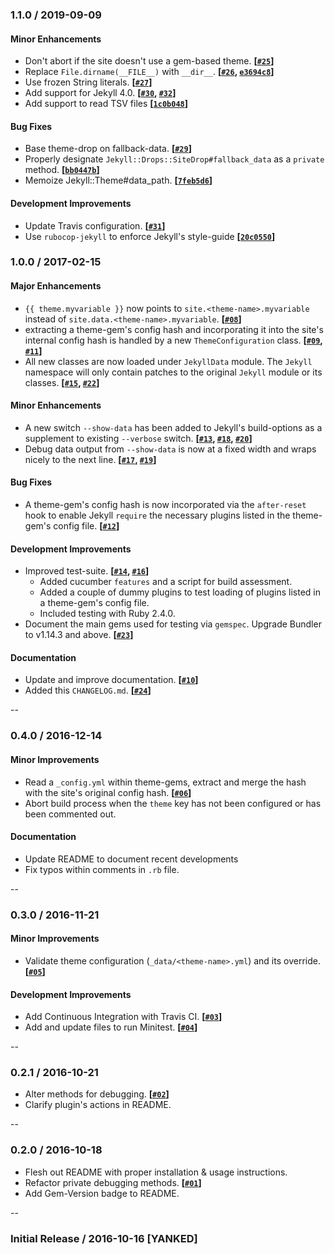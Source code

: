 ### 1.1.0 / 2019-09-09

#### Minor Enhancements

  * Don't abort if the site doesn't use a gem-based theme. **[[`#25`][]]**
  * Replace `File.dirname(__FILE__)` with `__dir__`. **[[`#26`][], [`e3694c8`][]]**
  * Use frozen String literals. **[[`#27`][]]**
  * Add support for Jekyll 4.0. **[[`#30`][], [`#32`][]]**
  * Add support to read TSV files **[[`1c0b048`][]]**

[`#25`]: https://github.com/ashmaroli/jekyll-data/pull/25
[`#26`]: https://github.com/ashmaroli/jekyll-data/pull/26
[`#27`]: https://github.com/ashmaroli/jekyll-data/pull/27
[`#30`]: https://github.com/ashmaroli/jekyll-data/pull/30
[`#32`]: https://github.com/ashmaroli/jekyll-data/pull/32
[`e3694c8`]: https://github.com/ashmaroli/jekyll-data/commit/e3694c8c8bc2c064f549a7ecacad65b1bf7db7e0
[`1c0b048`]: https://github.com/ashmaroli/jekyll-data/commit/1c0b048f7c1d8146b0808fee5263b7b06b1fa6de


#### Bug Fixes

  * Base theme-drop on fallback-data. **[[`#29`][]]**
  * Properly designate `Jekyll::Drops::SiteDrop#fallback_data` as a `private` method. **[[`bb0447b`][]]**
  * Memoize Jekyll::Theme#data_path. **[[`7feb5d6`][]]**

[`#29`]: https://github.com/ashmaroli/jekyll-data/pull/29
[`bb0447b`]: https://github.com/ashmaroli/jekyll-data/commit/bb0447b242c36f2277c07b45a37b053b56aa8d37
[`7feb5d6`]: https://github.com/ashmaroli/jekyll-data/commit/7feb5d6921e0bcadbed7841d7e0d76c2b141c468


#### Development Improvements

  * Update Travis configuration. **[[`#31`][]]**
  * Use `rubocop-jekyll` to enforce Jekyll's style-guide **[[`20c0550`][]]**

[`#31`]: https://github.com/ashmaroli/jekyll-data/pull/31
[`20c0550`]: https://github.com/ashmaroli/jekyll-data/commit/20c0550bcb2dacf8a202522bd576fe3aebbfb8a0


### 1.0.0 / 2017-02-15

#### Major Enhancements

  * `{{ theme.myvariable }}` now points to `site.<theme-name>.myvariable` instead of `site.data.<theme-name>.myvariable`.  **[[`#08`][]]**
  * extracting a theme-gem's config hash and incorporating it into the site's internal config hash is handled by a new  `ThemeConfiguration` class. **[[`#09`][], [`#11`][]]**
  * All new classes are now loaded under `JekyllData` module. The `Jekyll` namespace will only contain patches to the original `Jekyll` module or its classes. **[[`#15`][], [`#22`][]]**

[`#08`]: https://github.com/ashmaroli/jekyll-data/pull/8
[`#09`]: https://github.com/ashmaroli/jekyll-data/pull/9
[`#11`]: https://github.com/ashmaroli/jekyll-data/pull/11
[`#15`]: https://github.com/ashmaroli/jekyll-data/pull/15
[`#22`]: https://github.com/ashmaroli/jekyll-data/pull/22


#### Minor Enhancements

  * A new switch `--show-data` has been added to Jekyll's build-options as a supplement to existing `--verbose` switch.  **[[`#13`][], [`#18`][], [`#20`][]]**
  * Debug data output from `--show-data` is now at a fixed width and wraps nicely to the next line. **[[`#17`][], [`#19`][]]**

[`#13`]: https://github.com/ashmaroli/jekyll-data/pull/13
[`#17`]: https://github.com/ashmaroli/jekyll-data/pull/17
[`#18`]: https://github.com/ashmaroli/jekyll-data/pull/18
[`#19`]: https://github.com/ashmaroli/jekyll-data/pull/19
[`#20`]: https://github.com/ashmaroli/jekyll-data/pull/20


#### Bug Fixes

  * A theme-gem's config hash is now incorporated via the `after-reset` hook to enable Jekyll `require` the necessary plugins listed in the theme-gem's config file. **[[`#12`][]]**

[`#12`]: https://github.com/ashmaroli/jekyll-data/pull/12


#### Development Improvements

  * Improved test-suite. **[[`#14`][], [`#16`][]]**
    * Added cucumber `features` and a script for build assessment.
    * Added a couple of dummy plugins to test loading of plugins listed in a theme-gem's config file.
    * Included testing with Ruby 2.4.0.
  * Document the main gems used for testing via `gemspec`. Upgrade Bundler to v1.14.3 and above. **[[`#23`][]]**

[`#14`]: https://github.com/ashmaroli/jekyll-data/pull/14
[`#16`]: https://github.com/ashmaroli/jekyll-data/pull/16
[`#23`]: https://github.com/ashmaroli/jekyll-data/pull/23


#### Documentation

  * Update and improve documentation. **[[`#10`][]]**
  * Added this `CHANGELOG.md`. **[[`#24`][]]**

[`#10`]: https://github.com/ashmaroli/jekyll-data/pull/10
[`#24`]: https://github.com/ashmaroli/jekyll-data/pull/24


--

### 0.4.0 / 2016-12-14

#### Minor Improvements

  * Read a `_config.yml` within theme-gems, extract and merge the hash with the site's original config hash. **[[`#06`][]]**
  * Abort build process when the `theme` key has not been configured or has been commented out.

[`#06`]: https://github.com/ashmaroli/jekyll-data/pull/6


#### Documentation

  * Update README to document recent developments
  * Fix typos within comments in `.rb` file.


--

### 0.3.0 / 2016-11-21

#### Minor Improvements

  * Validate theme configuration (`_data/<theme-name>.yml`) and its override. **[[`#05`][]]**

#### Development Improvements

  * Add Continuous Integration with Travis CI. **[[`#03`][]]**
  * Add and update files to run Minitest. **[[`#04`][]]**

[`#03`]: https://github.com/ashmaroli/jekyll-data/pull/3
[`#04`]: https://github.com/ashmaroli/jekyll-data/pull/4
[`#05`]: https://github.com/ashmaroli/jekyll-data/pull/5


--

### 0.2.1 / 2016-10-21

  * Alter methods for debugging. **[[`#02`][]]**
  * Clarify plugin's actions in README.

[`#02`]: https://github.com/ashmaroli/jekyll-data/pull/2


--

### 0.2.0 / 2016-10-18

  * Flesh out README with proper installation & usage instructions.
  * Refactor private debugging methods. **[[`#01`][]]**
  * Add Gem-Version badge to README.

[`#01`]: https://github.com/ashmaroli/jekyll-data/pull/1


--

### Initial Release / 2016-10-16 [YANKED]
